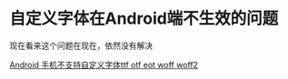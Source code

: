 # 自定义字体在Android端不生效的问题

现在看来这个问题在现在，依然没有解决

[Android 手机不支持自定义字体ttf otf eot woff woff2](https://link.juejin.cn/?target=https%3A%2F%2Fdevelopers.weixin.qq.com%2Fcommunity%2Fdevelop%2Fdoc%2F0004c2feedc3a07617a8516eb51800)